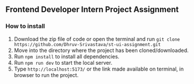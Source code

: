 ## Frontend Developer Intern Project Assignment

### How to install

1. Download the zip file of code or open the terminal and run `git clone https://github.com/Dhruv-Srivastava/st-ui-assignment.git`
2. Move into the directory where the project has been cloned/downloaded.
3. Run `npm install` to install all dependencies.
4. Run `npm run dev` to start the local server.
5. Type `http://localhost:5173/` or the link made available on terminal, in browser to run the project.

